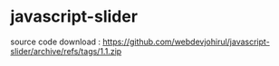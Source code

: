 # javascript-slider
source code download : https://github.com/webdevjohirul/javascript-slider/archive/refs/tags/1.1.zip
